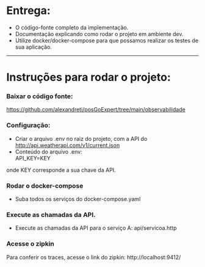 # Entrega:
- O código-fonte completo da implementação.
- Documentação explicando como rodar o projeto em ambiente dev.
- Utilize docker/docker-compose para que possamos realizar os testes de sua aplicação.

---
# Instruções para rodar o projeto:

### Baixar o código fonte:
https://github.com/alexandreti/posGoExpert/tree/main/observabilidade

### Configuração:
- Criar o arquivo .env no raiz do projeto, com a API do http://api.weatherapi.com/v1/current.json
- Conteúdo do arquivo .env:<br>
API_KEY=KEY

onde KEY corresponde a sua chave da API.

### Rodar o docker-compose
- Suba todos os serviços do docker-compose.yaml

### Execute as chamadas da API.
- Execute as chamadas da API para o serviço A: api/servicoa.http

### Acesse o zipkin
Para conferir os traces, acesse o link do zipkin: http://localhost:9412/
